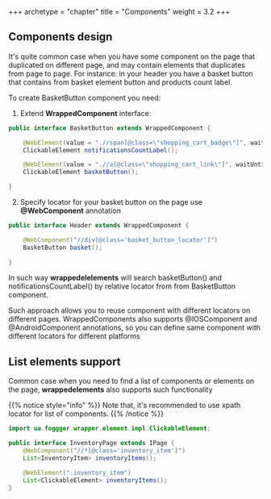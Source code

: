 +++
archetype = "chapter"
title = "Components"
weight = 3.2
+++

## Components design
It's quite common case when you have some component on the page that duplicated on different page, and may contain elements that duplicates from page to page.
For instance: in your header you have a basket button that contains from basket element button and products count label.

To create BasketButton component you need:
1. Extend **WrappedComponent** interface:
```java
public interface BasketButton extends WrappedComponent {

    @WebElement(value = ".//span[@class=\"shopping_cart_badge\"]", waitUntil = IMMEDIATELY)
    ClickableElement notificationsCountLabel();

    @WebElement(value = ".//a[@class=\"shopping_cart_link\"]", waitUntil = VERTICAL_SCROLL_UNTIL_VISIBLE)
    ClickableElement basketButton();

}
```
2. Specify locator for your basket button on the page use **@WebComponent** annotation
```java
public interface Header extends WrappedComponent {

    @WebComponent("//div[@class='basket_button_locator']")
    BasketButton basket();
    
}
```
In such way **wrappedelelements** will search basketButton() and notificationsCountLabel() by relative locator from from BasketButton component.

Such approach allows you to reuse component with different locators on different pages.
WrappedComponents also supports @IOSComponent and @AndroidComponent annotations, so you can define same component with different locators for different platforms

## List elements support
Common case when you need to find a list of components or elements on the page, **wrappedelements** also supports such functionality

{{% notice style="info" %}}
Note that, it's recommended to use xpath locator for list of components.
{{% /notice %}}

```java
import ua.foggger.wrapper.element.impl.ClickableElement;

public interface InventoryPage extends IPage {
    @WebComponent("//*[@class='inventory_item']")
    List<InventoryItem> inventoryItems();

    @WebElement(".inventory_item")
    List<ClickableElement> inventoryItems();
}
```
